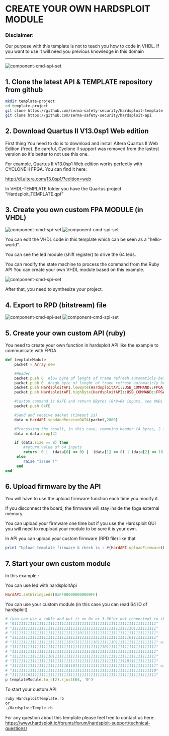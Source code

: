 # CREATE YOUR OWN HARDSPLOIT MODULE

### Disclaimer:
Our purpose with this template is not to teach you how to code in VHDL. If you want to use it will need you previous knowledge in this domain

---

![component-cmd-spi-set](readme-pictures/hardsploit-template.png)

## 1. Clone the latest API & TEMPLATE repository from github
```bash
mkdir template-project
cd template-project
git clone https://github.com/serma-safety-security/hardsploit-template
git clone https://github.com/serma-safety-security/hardsploit-api
```
## 2. Download Quartus II V13.0sp1 Web edition

First thing You need to do is to download and install Altera Quartus II Web Edition (free).
Be careful, Cyclone II support was removed from the lastest version so it's better to not use this one.

For example, Quartus II V13.0sp1 Web edition works perfectly with CYCLONE II FPGA. You can find it here:

http://dl.altera.com/13.0sp1/?edition=web

In VHDL-TEMPLATE folder you have the Quartus project "Hardsploit_TEMPLATE.qpf"

## 3. Create you own custom FPA MODULE (in VHDL)
![component-cmd-spi-set](readme-pictures/quartus.png)
![component-cmd-spi-set](readme-pictures/vhdl-template.png)

You can edit the VHDL code in this template which can be seen as a "hello-world".

You can see the led module (shift register) to drive the 64 leds.

You can modify the state machine to process the command from the Ruby API
You can create your own VHDL module based on this example.

![component-cmd-spi-set](readme-pictures/vhdl.png)

After that, you need to synthesize your project.

## 4. Export to RPD (bitstream) file
![component-cmd-spi-set](readme-pictures/converting-file.png)
![component-cmd-spi-set](readme-pictures/generate-rpd-file.png)

## 5. Create your own custom API (ruby)

You need to create your own function in hardsploit API like the example to communicate with FPGA

```ruby
def templateModule
	packet = Array.new

	#Header
	packet.push 0  #low byte of lenght of trame refresh automaticly before send by usb
	packet.push 0  #high byte of lenght of trame refresh automaticly before send by usb
	packet.push HardsploitAPI.lowByte(HardsploitAPI::USB_COMMAND::FPGA_COMMAND)
	packet.push HardsploitAPI.highByte(HardsploitAPI::USB_COMMAND::FPGA_COMMAND)

	#Custom command is 0xFE and return 8Bytes (8*8=64 inputs, see VHDL state machine)
	packet.push 0xFE

	#Send and receive packet (timeout 2s)
	data = HardAPI.sendAndReceiveDATA(packet,2000)

	#Processing the result, in this case, removing header (4 bytes, 2 for size & 2 for the type of command)
	data = data.drop(4)

 	if (data.size == 8) then
	 	#return value of 64 inputs
	 	return  0 |  (data[0] << 0) |  (data[1] << 8) | (data[2] << 16)  |  (data[3] << 24) |  (data[4] << 32) |  (data[5] << 40)  |  (data[6] << 48)  | (data[7] << 56)
	 else
	 	raise "Issue !"
	 end
end
```

## 6. Upload firmware by the API

You will have to use the upload firmware function each time you modify it.

If you disconnect the board, the firmware will stay inside the fpga external memory.

You can upload your firmware one time but if you use the Hardsploit GUI you will need to reupload your module to be sure it is your own.


In API you can upload your custom firmware (RPD file) like that
```ruby
print "Upload template firmware & check is : #{HardAPI.uploadFirmware(File.expand_path(File.dirname(__FILE__)) +  "/VHDL-TEMPLATE/output_files/HARDSPLOIT_TEMPLATE.rpd",true)}\n"
```

## 7. Start your own custom module
In this example :

You can use led with hardsploitApi

```ruby
HardAPI.setWiringLeds(0xFF000000000000FF)
```

You can use your custom module (in this case you can read 64 IO of hardsploit)
```ruby
# (you can use a cable and put it on 0v or 3.3V(or not connected) to check if it is works)
# "0111111111111111111111111111111111111111111111111111111111111111"
# "1111111111111111111111111111111111111111111111111111101111111111"
# "1111111111111111111111111111110111111111111111111111111111111111"
# "1111111111111111111111111111111111111111111111111111011111111111"
# "1111111111111111111111111101111111111011111110111111111111111111" with 3 wires put on 0V
# "1111111111111111111111111111111111111111101111111111111111111111"
# "1111111111111111111111111111111111110111111111111111111111111111"
# "1111111111111111101111111111111111111111111111111111111111111111"
# "1111111111111111111111111111111111111111111111111110111111111111"
# "1111111111111111111111110110111111111111111111111111111111111111" with two wires put on 0v
# "1111111111111111111111111111111111111111111111111111111111111110"
# "1111111011111111111111111111111111111111111111111111111111111111"
p templateModule.to_s(2).rjust(64, '0')
```

To start your custom API

```bash
ruby HardsploitTemplate.rb
or
./HardsploitTemple.rb
```

For any question about this template please feel free to contact us here: https://www.hardsploit.io/forums/forum/hardsploit-support/technical-questions/
